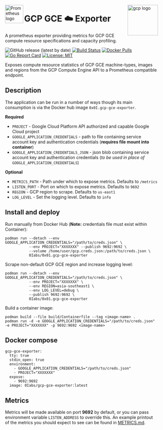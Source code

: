 <p><img src="https://cdn.worldvectorlogo.com/logos/prometheus.svg" alt="Prometheus logo" title="prometheus" align="left" height="60" /></p>
<p><img src="https://cloud.google.com/images/social-icon-google-cloud-1200-630.png" alt="gcp logo" title="gcp" align="right" height="100" /></p>

# GCP GCE :cloud: Exporter
A prometheus exporter providing metrics for GCP GCE compute resource specifications and capacity profiling.

![GitHub release (latest by date)](https://img.shields.io/github/v/release/0x0I/gcp-gce-exporter?color=yellow)
[![Build Status](https://travis-ci.org/0x0I/gcp-gce-exporter.svg?branch=master)](https://travis-ci.org/0x0I/gcp-gce-exporter)
[![Docker Pulls](https://img.shields.io/docker/pulls/0labs/0x01.gcp-gce-exporter?style=flat)](https://hub.docker.com/repository/docker/0labs/0x01.gcp-gce-exporter)
[![Go Report Card](https://goreportcard.com/badge/github.com/0x0I/gcp-gce-exporter)](https://goreportcard.com/report/github.com/0x0I/gcp-gce-exporter)
[![License: MIT](https://img.shields.io/badge/License-MIT-blueviolet.svg)](https://opensource.org/licenses/MIT)

Exposes compute resource statistics of GCP GCE machine-types, images and regions from the GCP Compute Engine API to a Prometheus compatible endpoint.

## Description

The application can be run in a number of ways though its main consumption is via the Docker hub image `0x0I.gcp-gce-exporter`.

**Required**
* `PROJECT`                                   - Google Cloud Platform API authorized and capable Google Cloud project
* `GOOGLE_APPLICATION_CREDENTIALS`            - path to file containing service account key and authentication credentials (**requires file mount into container**)
* `GOOGLE_APPLICATION_CREDENTIALS_JSON`       - json blob containing service account key and authentication credentials (*to be used in place of* `GOOGLE_APPLICATION_CREDENTIALS`)

**Optional**
* `METRICS_PATH`           - Path under which to expose metrics. Defaults to `/metrics`
* `LISTEN_PORT`            - Port on which to expose metrics. Defaults to `9692`
* `REGION`                 - GCP region to scrape. Defaults to `us-east1`
* `LOG_LEVEL`              - Set the logging level. Defaults to `info`

## Install and deploy

Run manually from Docker Hub (**Note:** credentials file must exist within Container):
```
podman run --detach --env GOOGLE_APPLICATION_CREDENTIALS="/path/to/creds.json" \
           --env PROJECT="XXXXXXX" --publish 9692:9692 \
           --volume /home/user/gcp.creds.json:/path/to/creds.json \
           0Iabs/0x01.gcp-gce-exporter
```

Scrape non-default GCP GCE region and increase logging level:
```
podman run --detach --env GOOGLE_APPLICATION_CREDENTIALS="/path/to/creds.json" \
           --env PROJECT="XXXXXXX" \
           --env REGION=asia-southeast1 \
           --env LOG_LEVEL=debug \
           --publish 9692:9692 \
           0Iabs/0x01.gcp-gce-exporter
```

Build a container image:
```
podman build --file build/Containerfile --tag <image-name> .
podman run -d -e GOOGLE_APPLICATION_CREDENTIALS="/path/to/creds.json" -e PROJECT="XXXXXXX" -p 9692:9692 <image-name>
```

## Docker compose

```
gcp-gce-exporter:
  tty: true
  stdin_open: true
  environment:
    - GOOGLE_APPLICATION_CREDENTIALS="/path/to/creds.json"
    - PROJECT="XXXXXXX"
  expose:
    - 9692:9692
  image: 0Iabs/gcp-gce-exporter:latest
```

## Metrics

Metrics will be made available on port **9692** by default, or you can pass environment variable ```LISTEN_ADDRESS``` to override this. An example printout of the metrics you should expect to see can be found in [METRICS.md](https://github.com/0x0I/gcp-gce-exporter/blob/master/METRICS.md).
